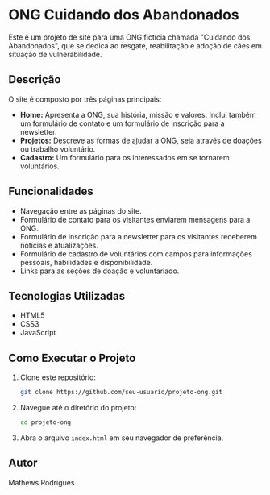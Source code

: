 # ONG Cuidando dos Abandonados

Este é um projeto de site para uma ONG fictícia chamada "Cuidando dos Abandonados", que se dedica ao resgate, reabilitação e adoção de cães em situação de vulnerabilidade.

## Descrição

O site é composto por três páginas principais:

*   **Home:** Apresenta a ONG, sua história, missão e valores. Inclui também um formulário de contato e um formulário de inscrição para a newsletter.
*   **Projetos:** Descreve as formas de ajudar a ONG, seja através de doações ou trabalho voluntário.
*   **Cadastro:** Um formulário para os interessados em se tornarem voluntários.

## Funcionalidades

*   Navegação entre as páginas do site.
*   Formulário de contato para os visitantes enviarem mensagens para a ONG.
*   Formulário de inscrição para a newsletter para os visitantes receberem notícias e atualizações.
*   Formulário de cadastro de voluntários com campos para informações pessoais, habilidades e disponibilidade.
*   Links para as seções de doação e voluntariado.

## Tecnologias Utilizadas

*   HTML5
*   CSS3
*   JavaScript

## Como Executar o Projeto

1.  Clone este repositório:
    ```bash
    git clone https://github.com/seu-usuario/projeto-ong.git
    ```
2.  Navegue até o diretório do projeto:
    ```bash
    cd projeto-ong
    ```
3.  Abra o arquivo `index.html` em seu navegador de preferência.

## Autor

Mathews Rodrigues